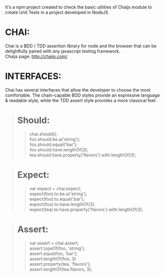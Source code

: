 It's a npm project created to check the basic utilities of Chaijs module to create Unit Tests in a project developed in NodeJS

# CHAI:
Chai is a BDD / TDD assertion library for node and the browser that can be delightfully paired with any javascript testing framework.  
Chaijs page: http://chaijs.com/ 

# INTERFACES:
Chai has several interfaces that allow the developer to choose the most comfortable. The chain-capable BDD styles provide an expressive language & readable style, while the TDD assert style provides a more classical feel:

> # Should:  
>>chai.should();  
>>foo.should.be.a('string');  
>>foo.should.equal('bar');  
>>foo.should.have.lengthOf(3);  
>>tea.should.have.property('flavors').with.lengthOf(3);  

># Expect:  
>>var expect = chai.expect;  
>>expect(foo).to.be.a('string');  
>>expect(foo).to.equal('bar');  
>>expect(foo).to.have.lengthOf(3);  
>>expect(tea).to.have.property('flavors').with.lengthOf(3);  

># Assert:  
>>var assert = chai.assert;  
>>assert.typeOf(foo, 'string');  
>>assert.equal(foo, 'bar');  
>>assert.lengthOf(foo, 3)  
>>assert.property(tea, 'flavors');  
>>assert.lengthOf(tea.flavors, 3);  
